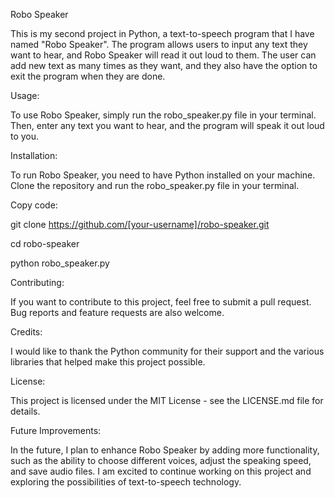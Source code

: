 Robo Speaker

This is my second project in Python, a text-to-speech program that I have named "Robo Speaker". The program allows users to input any text they want to hear, and Robo Speaker will read it out loud to them. The user can add new text as many times as they want, and they also have the option to exit the program when they are done.

Usage:

To use Robo Speaker, simply run the robo_speaker.py file in your terminal. Then, enter any text you want to hear, and the program will speak it out loud to you.

Installation:

To run Robo Speaker, you need to have Python installed on your machine. Clone the repository and run the robo_speaker.py file in your terminal.

Copy code:

git clone https://github.com/[your-username]/robo-speaker.git

cd robo-speaker

python robo_speaker.py

Contributing:

If you want to contribute to this project, feel free to submit a pull request. Bug reports and feature requests are also welcome.

Credits:

I would like to thank the Python community for their support and the various libraries that helped make this project possible.

License:

This project is licensed under the MIT License - see the LICENSE.md file for details.

Future Improvements:

In the future, I plan to enhance Robo Speaker by adding more functionality, such as the ability to choose different voices, adjust the speaking speed, and save audio files. I am excited to continue working on this project and exploring the possibilities of text-to-speech technology.
